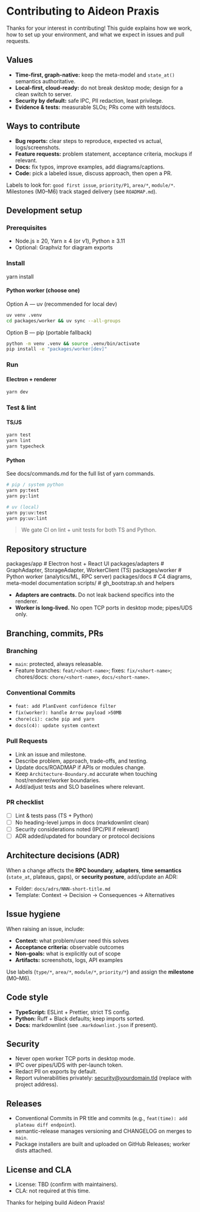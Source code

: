 # Contributing to Aideon Praxis

Thanks for your interest in contributing! This guide explains how we work, how to set up your environment, and
what we expect in issues and pull requests.

## Values

- **Time-first, graph-native:** keep the meta-model and `state_at()` semantics authoritative.
- **Local-first, cloud-ready:** do not break desktop mode; design for a clean switch to server.
- **Security by default:** safe IPC, PII redaction, least privilege.
- **Evidence & tests:** measurable SLOs; PRs come with tests/docs.

## Ways to contribute

- **Bug reports:** clear steps to reproduce, expected vs actual, logs/screenshots.
- **Feature requests:** problem statement, acceptance criteria, mockups if relevant.
- **Docs:** fix typos, improve examples, add diagrams/captions.
- **Code:** pick a labeled issue, discuss approach, then open a PR.

Labels to look for: `good first issue`, `priority/P1`, `area/*`, `module/*`.
Milestones (M0–M6) track staged delivery (see `ROADMAP.md`).

## Development setup

### Prerequisites

- Node.js ≥ 20, Yarn ≥ 4 (or v1), Python ≥ 3.11
- Optional: Graphviz for diagram exports

### Install

yarn install

#### Python worker (choose one)

Option A — uv (recommended for local dev)

```bash
uv venv .venv
cd packages/worker && uv sync --all-groups
```

Option B — pip (portable fallback)

```bash
python -m venv .venv && source .venv/bin/activate
pip install -e "packages/worker[dev]"
```

### Run

#### Electron + renderer

```bash
yarn dev
```

### Test & lint

#### TS/JS

```bash
yarn test
yarn lint
yarn typecheck
```

#### Python

See docs/commands.md for the full list of yarn commands.

```bash
# pip / system python
yarn py:test
yarn py:lint

# uv (local)
yarn py:uv:test
yarn py:uv:lint
```

> We gate CI on lint + unit tests for both TS and Python.

## Repository structure

packages/app # Electron host + React UI
packages/adapters # GraphAdapter, StorageAdapter, WorkerClient (TS)
packages/worker # Python worker (analytics/ML, RPC server)
packages/docs # C4 diagrams, meta-model documentation
scripts/ # gh_bootstrap.sh and helpers

- **Adapters are contracts.** Do not leak backend specifics into the renderer.
- **Worker is long-lived.** No open TCP ports in desktop mode; pipes/UDS only.

## Branching, commits, PRs

### Branching

- `main`: protected, always releasable.
- Feature branches: `feat/<short-name>`; fixes: `fix/<short-name>`; chores/docs: `chore/<short-name>`, `docs/<short-name>`.

### Conventional Commits

- `feat: add PlanEvent confidence filter`
- `fix(worker): handle Arrow payload >50MB`
- `chore(ci): cache pip and yarn`
- `docs(c4): update system context`

### Pull Requests

- Link an issue and milestone.
- Describe problem, approach, trade-offs, and testing.
- Update docs/ROADMAP if APIs or modules change.
- Keep `Architecture-Boundary.md` accurate when touching host/renderer/worker boundaries.
- Add/adjust tests and SLO baselines where relevant.

### PR checklist

- [ ] Lint & tests pass (TS + Python)
- [ ] No heading-level jumps in docs (markdownlint clean)
- [ ] Security considerations noted (IPC/PII if relevant)
- [ ] ADR added/updated for boundary or protocol decisions

## Architecture decisions (ADR)

When a change affects the **RPC boundary**, **adapters**, **time semantics** (`state_at`, plateaus, gaps), or
**security posture**, add/update an ADR:

- Folder: `docs/adrs/NNN-short-title.md`
- Template: Context → Decision → Consequences → Alternatives

## Issue hygiene

When raising an issue, include:

- **Context:** what problem/user need this solves
- **Acceptance criteria:** observable outcomes
- **Non-goals:** what is explicitly out of scope
- **Artifacts:** screenshots, logs, API examples

Use labels (`type/*`, `area/*`, `module/*`, `priority/*`) and assign the **milestone** (M0–M6).

## Code style

- **TypeScript:** ESLint + Prettier, strict TS config.
- **Python:** Ruff + Black defaults; keep imports sorted.
- **Docs:** markdownlint (see `.markdownlint.json` if present).

## Security

- Never open worker TCP ports in desktop mode.
- IPC over pipes/UDS with per-launch token.
- Redact PII on exports by default.
- Report vulnerabilities privately: <security@yourdomain.tld> (replace with project address).

## Releases

- Conventional Commits in PR title and commits (e.g., `feat(time): add plateau diff endpoint`).
- semantic-release manages versioning and CHANGELOG on merges to `main`.
- Package installers are built and uploaded on GitHub Releases; worker dists attached.

## License and CLA

- License: TBD (confirm with maintainers).
- CLA: not required at this time.

Thanks for helping build Aideon Praxis!
